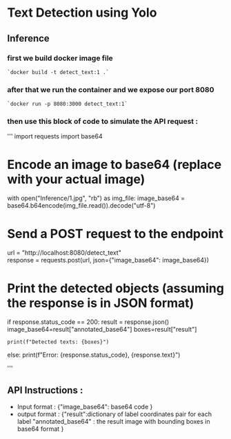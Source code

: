 # Text Detection using Yolo 

## Inference 
### first we build docker image file 
    `docker build -t detect_text:1 .`
### after that we run the container and we expose our port 8080
    `docker run -p 8080:3000 detect_text:1`
### then use this block of code to simulate the API request :
'''
import requests
import base64

# Encode an image to base64 (replace with your actual image)
with open("Inference/1.jpg", "rb") as img_file:
    image_base64 = base64.b64encode(img_file.read()).decode("utf-8")

# Send a POST request to the endpoint
url = "http://localhost:8080/detect_text"  
response = requests.post(url, json={"image_base64": image_base64})

# Print the detected objects (assuming the response is in JSON format)
if response.status_code == 200:
    result = response.json()
    image_base64=result["annotated_base64"]
    boxes=result["result"]


    print(f"Detected texts: {boxes}")
    
else:
    print(f"Error: {response.status_code}, {response.text}")

'''

## API Instructions :
* Input format  : {"image_base64": base64 code }
* output format  : {"result":dictionary of label coordinates pair for each label
                    "annotated_base64" : the result image with bounding boxes in base64 format }
